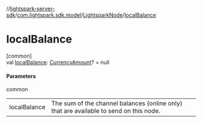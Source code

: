 //[lightspark-server-sdk](../../../index.md)/[com.lightspark.sdk.model](../index.md)/[LightsparkNode](index.md)/[localBalance](local-balance.md)

# localBalance

[common]\
val [localBalance](local-balance.md): [CurrencyAmount](../-currency-amount/index.md)? = null

#### Parameters

common

| | |
|---|---|
| localBalance | The sum of the channel balances (online only) that are available to send on this node. |
